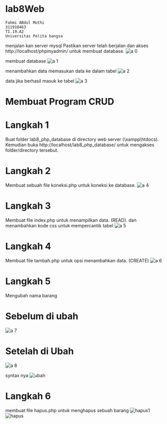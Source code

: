 # lab8Web
```
Fahmi ABdul Muthi
311910463
TI.19.A2
Universitas Pelita bangsa
```

menjalan kan server mysql
Pastikan server telah berjalan dan akses http://localhost/phpmyadmin/ untuk membuat database.
![a 0](https://user-images.githubusercontent.com/56380765/120398663-db666980-c364-11eb-88d2-81853c7b5149.png)

membuat database
![a 1](https://user-images.githubusercontent.com/56380765/120398788-0cdf3500-c365-11eb-95cf-2a3fa999be10.png)

menambahkan data
memasukan data ke dalam tabel
![a 2](https://user-images.githubusercontent.com/56380765/120398894-3ef09700-c365-11eb-972b-0119fafe36d1.png)

data jika berhasil masuk ke tabel
![a 3](https://user-images.githubusercontent.com/56380765/120398963-5af43880-c365-11eb-9414-9aca43c198b8.png)

# Membuat Program CRUD
# Langkah 1
Buat folder lab8_php_database di directory web server (\xampp\htdocs). Kemudian buka http://localhost/lab8_php_database/ untuk mengakses folder/directory tersebut.

# Langkah 2
Membuat sebuah file koneksi.php untuk koneksi ke database.
![a 4](https://user-images.githubusercontent.com/56380765/120399261-d8b84400-c365-11eb-81f8-c6c981301133.png)

# Langkah 3
Membuat file index.php untuk menampilkan data. (READ). dan menambahkan kode css untuk mempercantik tabel
![a 5](https://user-images.githubusercontent.com/56380765/120399406-2634b100-c366-11eb-9ac3-b2c798bd0979.png)

# Langkah 4
Membuat file tambah.php untuk opsi menambahkan data. (CREATE)
![a 6](https://user-images.githubusercontent.com/56380765/120399540-6c8a1000-c366-11eb-8674-3a46e518c05e.png)

# Langkah 5
Mengubah nama barang
# Sebelum di ubah
![a 7](https://user-images.githubusercontent.com/56380765/120402071-7e21e680-c36b-11eb-94c0-9e66f4f60ff4.png)
# Setelah di Ubah
![a 8](https://user-images.githubusercontent.com/56380765/120402093-8da12f80-c36b-11eb-9a63-6aab043b5c65.png)

syntax nya 
![ubah](https://user-images.githubusercontent.com/56380765/120402242-e1ac1400-c36b-11eb-91e9-180adc1e9bcc.png)

# Langkah 6
membuat file hapus.php untuk menghapus sebuah barang
![hapus1](https://user-images.githubusercontent.com/56380765/120402466-7f9fde80-c36c-11eb-91d0-028f3abac559.png)
![hapus](https://user-images.githubusercontent.com/56380765/120402485-87f81980-c36c-11eb-8da2-32e8e3ca31c5.png)



